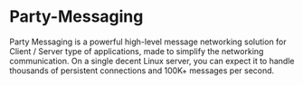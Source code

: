 # Party-Messaging
Party Messaging is a powerful high-level message networking solution for Client / Server type of applications, made to simplify the networking communication. On a single decent Linux server, you can expect it to handle thousands of persistent connections and 100K+ messages per second.
